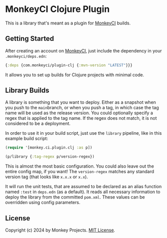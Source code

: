 # MonkeyCI Clojure Plugin

This is a library that's meant as a plugin for [MonkeyCI](https://monkeyci.com) builds.

## Getting Started

After creating an account on [MonkeyCI](https://app.monkeyci.com/sign-on), just include
the dependency in your `.monkeyci/deps.edn`:

```clojure
{:deps {com.monkeyci/plugin-clj {:mvn-version "LATEST"}}}
```

It allows you to set up builds for Clojure projects with minimal code.

## Library Builds

A library is something that you want to deploy.  Either as a snapshot when you push to
the `main`branch, or when you push a tag, in which case the tag name will be used as
the release version.  You could optionally specify a regex that is applied to the tag
name.  If the regex does not match, it is not considered to be a deployment.

In order to use it in your build script, just use the `library` pipeline, like in this
example build script:

```clojure
(require '[monkey.ci.plugin.clj :as p])

(p/library {:tag-regex p/version-regex})
```

This is almost the most basic configuration.  You could also leave out the entire
config map, if you want!  The `version-regex` matches any standard version tag
(that looks like `x.x.x` or `x.x`).

It will run the unit tests, that are assumed to be declared as an alias function named
`:test` in `deps.edn` (as a default).   It reads all necessary information to deploy
the library from the committed `pom.xml`.  These values can be overridden using config
parameters.

## License

Copyright (c) 2024 by Monkey Projects.
[MIT License](LICENSE).

